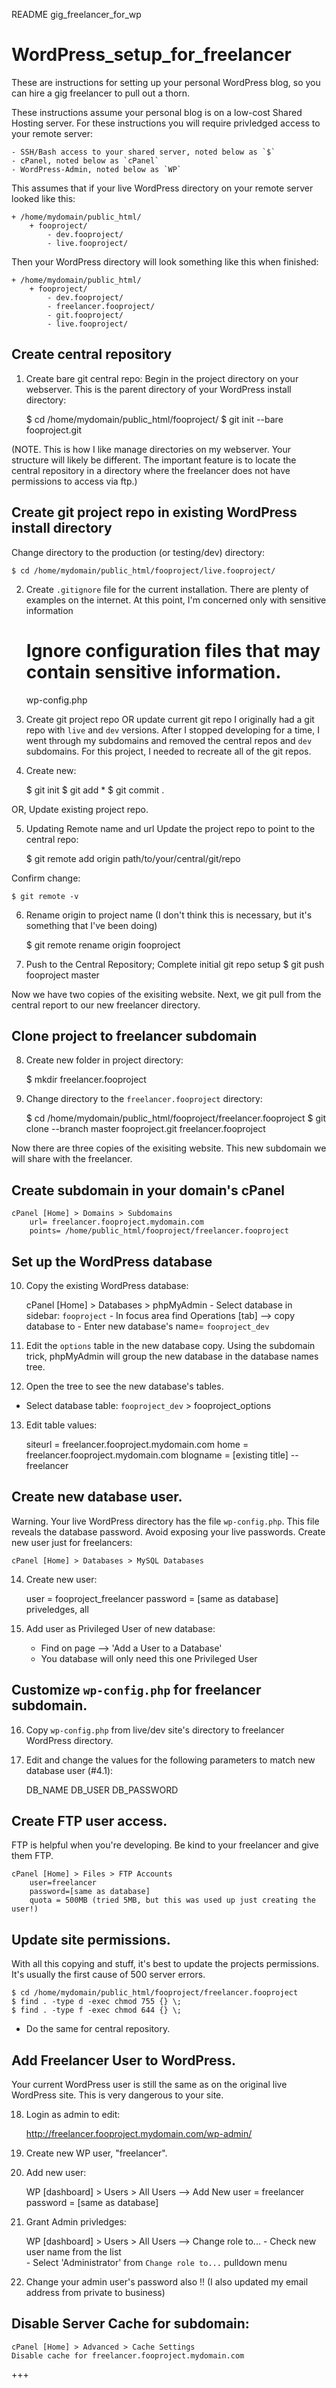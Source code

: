 README gig_freelancer_for_wp

# WordPress_setup_for_freelancer
These are instructions for setting up your personal WordPress blog, so you can hire a gig freelancer to pull out a thorn.

These instructions assume your personal blog is on a low-cost Shared Hosting server. For these instructions you will require privledged access to your remote server:

    - SSH/Bash access to your shared server, noted below as `$`
    - cPanel, noted below as `cPanel`
    - WordPress-Admin, noted below as `WP`

This assumes that if your live WordPress directory on your remote server looked like this:

    + /home/mydomain/public_html/
        + fooproject/
            - dev.fooproject/
            - live.fooproject/

Then your WordPress directory will look something like this when finished:

    + /home/mydomain/public_html/
        + fooproject/
            - dev.fooproject/
            - freelancer.fooproject/
            - git.fooproject/
            - live.fooproject/


## Create central repository
1. Create bare git central repo:
Begin in the project directory on your webserver. This is the parent directory of your WordPress install directory:

    $ cd /home/mydomain/public_html/fooproject/
    $ git init --bare fooproject.git

(NOTE. This is how I like manage directories on my webserver. Your structure will likely be different. The important feature is to locate the central repository in a directory where the freelancer does not have permissions to access via ftp.)

## Create git project repo in existing WordPress install directory
Change directory to the production (or testing/dev) directory:

    $ cd /home/mydomain/public_html/fooproject/live.fooproject/

2. Create `.gitignore` file for the current installation.
There are plenty of examples on the internet. At this point, I'm concerned only with sensitive information 

    # Ignore configuration files that may contain sensitive information.
    wp-config.php
    
3. Create git project repo OR update current git repo
I originally had a git repo with `live` and `dev` versions. After I stopped developing for a time, I went through my subdomains and removed the central repos and `dev` subdomains. For this project, I needed to recreate all of the git repos. 

4. Create new:

    $ git init
    $ git add *
    $ git commit .

OR, Update existing project repo.

5. Updating Remote name and url
Update the project repo to point to the central repo:

    $ git remote add origin path/to/your/central/git/repo

Confirm change:

    $ git remote -v

6. Rename origin to project name
(I don't think this is necessary, but it's something that I've been doing)

    $ git remote rename origin fooproject

7. Push to the Central Repository; Complete initial git repo setup
    $ git push fooproject master

Now we have two copies of the exisiting website. 
Next, we git pull from the central report to our new freelancer directory.


## Clone project to freelancer subdomain 
8. Create new folder in project directory:

    $ mkdir freelancer.fooproject
    
9. Change directory to the `freelancer.fooproject` directory:

    $ cd /home/mydomain/public_html/fooproject/freelancer.fooproject
    $ git clone --branch master fooproject.git freelancer.fooproject

Now there are three copies of the exisiting website. 
This new subdomain we will share with the freelancer.

## Create subdomain in your domain's cPanel

    cPanel [Home] > Domains > Subdomains
        url= freelancer.fooproject.mydomain.com
        points= /home/public_html/fooproject/freelancer.fooproject

## Set up the WordPress database
10. Copy the existing WordPress database:

    cPanel [Home] > Databases > phpMyAdmin
        - Select database in sidebar: `fooproject`
        - In focus area find Operations [tab] --> copy database to
        - Enter new database's name=
            `fooproject_dev`
        
    
11. Edit the `options` table in the new database copy.
Using the subdomain trick, phpMyAdmin will group the new database in the database names tree. 

12. Open the tree to see the new database's tables.

- Select database table:
        `fooproject_dev` > fooproject_options 

13. Edit table values:

    siteurl = freelancer.fooproject.mydomain.com
    home = freelancer.fooproject.mydomain.com
    blogname = [existing title] -- freelancer


## Create new database user.
Warning. Your live WordPress directory has the file `wp-config.php`. This file reveals the database password. Avoid exposing your live passwords. Create new user just for freelancers:

    cPanel [Home] > Databases > MySQL Databases

14. Create new user:

    user = fooproject_freelancer
    password = [same as database]
    priveledges, all

15. Add user as Privileged User of new database:

    - Find on page --> 'Add a User to a Database'
    - You database will only need this one Privileged User


## Customize `wp-config.php` for freelancer subdomain.

16. Copy `wp-config.php` from live/dev site's directory to freelancer WordPress directory.

17. Edit and change the values for the following parameters to match new database user (#4.1):

    DB_NAME
    DB_USER
    DB_PASSWORD


## Create FTP user access.
FTP is helpful when you're developing. Be kind to your freelancer and give them FTP.    

    cPanel [Home] > Files > FTP Accounts
        user=freelancer
        password=[same as database]
        quota = 500MB (tried 5MB, but this was used up just creating the user!)


## Update site permissions.
With all this copying and stuff, it's best to update the projects permissions. It's usually the first cause of 500 server errors.

    $ cd /home/mydomain/public_html/fooproject/freelancer.fooproject
    $ find . -type d -exec chmod 755 {} \;
    $ find . -type f -exec chmod 644 {} \;
    
- Do the same for central repository.


## Add Freelancer User to WordPress.
Your current WordPress user is still the same as on the original live WordPress site. This is very dangerous to your site.

18. Login as admin to edit:

    http://freelancer.fooproject.mydomain.com/wp-admin/

19. Create new WP user, "freelancer".
    
20. Add new user:

    WP [dashboard] > Users > All Users --> Add New
        user = freelancer
        password = [same as database]
    
21. Grant Admin privledges:

    WP [dashboard] > Users > All Users --> Change role to...
        - Check new user name from the list    
        - Select 'Administrator' from `Change role to...` pulldown menu

22. Change your admin user's password also !!
    (I also updated my email address from private to business)


## Disable Server Cache for subdomain: 

    cPanel [Home] > Advanced > Cache Settings
    Disable cache for freelancer.fooproject.mydomain.com

+++
